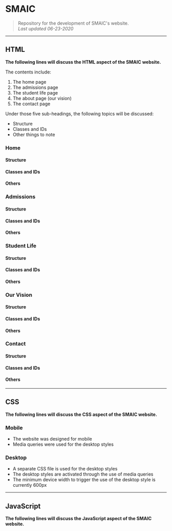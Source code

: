 # SMAIC
> Repository for the development of SMAIC's website.  
_Last updated 06-23-2020_  

---

## HTML
**The following lines will discuss the HTML aspect of the SMAIC website.** 

The contents include:  
1.  The home page
2.  The admissions page
3.  The student life page
4.  The about page \(our vision\)
5.  The contact page  

Under those five sub-headings, the following topics will be discussed:
- Structure
- Classes and IDs
- Other things to note  


### Home
#### Structure
#### Classes and IDs
#### Others  

### Admissions
#### Structure
#### Classes and IDs
#### Others  

### Student Life
#### Structure
#### Classes and IDs
#### Others  

### Our Vision
#### Structure
#### Classes and IDs
#### Others  

### Contact
#### Structure
#### Classes and IDs
#### Others

---

## CSS
**The following lines will discuss the CSS aspect of the SMAIC website.**

### Mobile
- The website was designed for mobile
- Media queries were used for the desktop styles


### Desktop
- A separate CSS file is used for the desktop styles
- The desktop styles are activated through the use of media queries
- The minimum device width to trigger the use of the desktop style is currently 600px

---

## JavaScript
**The following lines will discuss the JavaScript aspect of the SMAIC website.**
